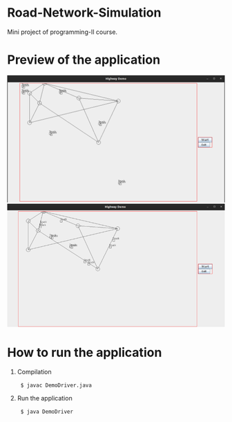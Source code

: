 # Road-Network-Simulation
Mini project of programming-II course.

# Preview of the application
![](assets/1.png)
![](assets/2.png)

# How to run the application
1. Compilation

        $ javac DemoDriver.java      
        
2. Run the application

        $ java DemoDriver
